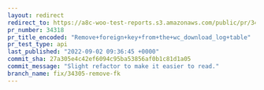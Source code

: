 ```yaml
---
layout: redirect
redirect_to: https://a8c-woo-test-reports.s3.amazonaws.com/public/pr/34318/api/index.html
pr_number: 34318
pr_title_encoded: "Remove+foreign+key+from+the+wc_download_log+table"
pr_test_type: api
last_published: "2022-09-02 09:36:45 +0000"
commit_sha: 27a305e4c42ef6094c95ba53856af0b1c81d1a05
commit_message: "Slight refactor to make it easier to read."
branch_name: fix/34305-remove-fk
---
```

